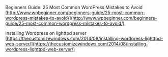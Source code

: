


Beginners Guide: 25 Most Common WordPress Mistakes to Avoid [http://www.wpbeginner.com/beginners-guide/25-most-common-wordpress-mistakes-to-avoid/](http://www.wpbeginner.com/beginners-guide/25-most-common-wordpress-mistakes-to-avoid/)  
  
Installing Wordpress on lighttpd server [https://thecustomizewindows.com/2014/08/installing-wordpress-lighttpd-web-server/](https://thecustomizewindows.com/2014/08/installing-wordpress-lighttpd-web-server/)